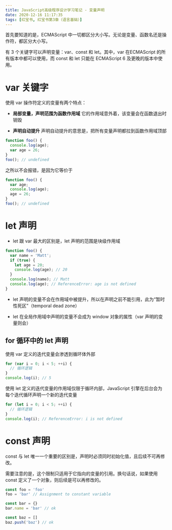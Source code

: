 ```yaml
---
title: JavaScript高级程序设计学习笔记 - 变量声明
date: 2020-12-16 11:17:35
tags: [红宝书, 红宝书第3章（语言基础）]
---
```

首先要知道的是，ECMAScript 中一切都区分大小写。无论是变量、函数名还是操作符，都区分大小写。

有 3 个关键字可以声明变量：var、const 和 let。其中，var 在ECMAScript 的所有版本中都可以使用，而 const 和 let 只能在 ECMAScript 6 及更晚的版本中使用。

# var 关键字
使用 var 操作符定义的变量有两个特点：
* **局部变量，声明范围为函数作用域**
它的作用域意外着，该变量会在函数退出时销毁

* **声明自动提升**
声明自动提升的意思是，把所有变量声明都拉到函数作用域顶部
```javascript
function foo() {
  console.log(age);
  var age = 26;
}
foo(); // undefined
```
之所以不会报错，是因为它等价于
```javascript
function foo() {
  var age;
  console.log(age);
  age = 26;
}
foo(); // undefined
```

# let 声明
* let 跟 var 最大的区别是，let 声明的范围是块级作用域
```javascript
function foo() {
  var name = 'Matt';
  if (true) {
    let age = 20;
    console.log(age); // 20
  }
  console.log(name); // Matt
  console.log(age); // ReferenceError: age is not defined
}
```

* let 声明的变量不会在作用域中被提升，所以在声明之前不能引用，此为“暂时性死区”（temporal dead zone）

* let 在全局作用域中声明的变量不会成为 window 对象的属性（var 声明的变量则会）

## for 循环中的 let 声明
使用 var 定义的迭代变量会渗透到循环体外部
```javascript
for (var i = 0; i < 5; ++i) {
  // 循环逻辑
}
console.log(i); // 5
```

使用 let 定义的迭代变量的作用域仅限于循环内部，JavaScript 引擎在后台会为每个迭代循环声明一个新的迭代变量
```javascript
for (let i = 0; i < 5; ++i) {
  // 循环逻辑
}
console.log(i); // ReferenceError: i is not defined
```

# const 声明
const 与 let 唯一一个重要的区别是，声明时必须同时初始化值，且后续不可再修改。

需要注意的是，这个限制只适用于它指向的变量的引用。换句话说，如果使用 const 定义了一个对象，则后续是可以再修改的。
```javascript
const foo = 'foo'
foo = 'bar' // Assignment to constant variable

const bar = {}
bar.name = 'bar' // ok

const baz = []
baz.push('baz') // ok
```